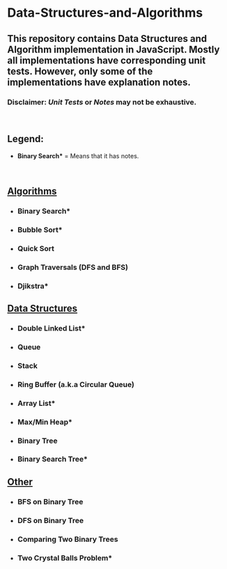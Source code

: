 # Data-Structures-and-Algorithms
 
## This repository contains Data Structures and Algorithm implementation in JavaScript. Mostly all implementations have corresponding unit tests. However, only some of the implementations have explanation notes.
### **Disclaimer**: *Unit Tests* or *Notes* may not be exhaustive.
&nbsp;
## Legend:

-   **Binary Search\*** = Means that it has notes.

&nbsp;
## [Algorithms](./Algorithms/)

-   ### **Binary Search\***
-   ### **Bubble Sort\***
-   ### Quick Sort
-   ### Graph Traversals (DFS and BFS)
-   ### **Djikstra\***

## [Data Structures](./DataStructures/)

-   ### **Double Linked List**\*
-   ### Queue
-   ### Stack
-   ### Ring Buffer (a.k.a Circular Queue)
-   ### **Array List\***
-   ### **Max/Min Heap\***
-   ### Binary Tree
-   ### **Binary Search Tree**\*

## [Other](./Other/)

-   ### BFS on Binary Tree
-   ### DFS on Binary Tree
-   ### Comparing Two Binary Trees
-   ### **Two Crystal Balls Problem\***
